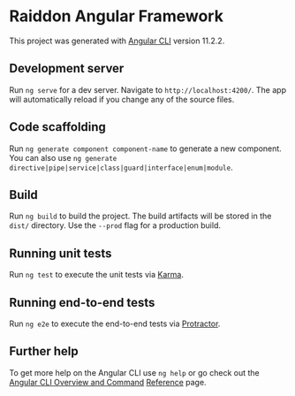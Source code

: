 # Raiddon Angular Framework

This project was generated with [Angular CLI](https://github.com/angular/angular-cli) version 11.2.2.

## Development server
Run ``ng serve`` for a dev server. Navigate to ``http://localhost:4200/``. The app will automatically reload if you change any of the source files.

## Code scaffolding
Run ``ng generate component component-name`` to generate a new component. You can also use ``ng generate directive|pipe|service|class|guard|interface|enum|module``.

## Build 
Run ``ng build`` to build the project. The build artifacts will be stored in the ``dist/`` directory. Use the ``--prod`` flag for a production build.

## Running unit tests
Run ``ng test`` to execute the unit tests via [Karma](https://karma-runner.github.io/latest/index.html).

## Running end-to-end tests
Run ``ng e2e`` to execute the end-to-end tests via [Protractor](https://www.protractortest.org/#/).


## Further help
To get more help on the Angular CLI use ``ng help`` or go check out the [Angular CLI Overview and Command](https://angular.io/cli) [Reference](https://angular.io/cli) page.


